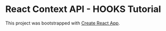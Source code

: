# React Context API - HOOKS Tutorial

This project was bootstrapped with [Create React App](https://github.com/facebook/create-react-app).
